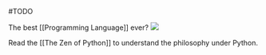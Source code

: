 #TODO 

The best [[Programming Language]] ever?
![](https://www.python.org/static/img/python-logo.png)

Read the [[The Zen of Python]] to understand the philosophy under Python.